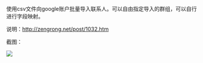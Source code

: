 使用csv文件向google账户批量导入联系人。可以自由指定导入的群组，可以自行进行字段映射。

说明：http://zengrong.net/post/1032.htm

截图：

<img src='http://zengrong.net/wp-content/uploads/2010/06/googleContactImpoter.png'>